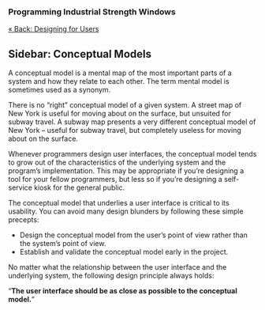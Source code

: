 ﻿### Programming Industrial Strength Windows

[« Back: Designing for Users](Chapter-2-Designing-for-Users.md)

## Sidebar: Conceptual Models

A conceptual model is a mental map of the most important parts of a system and how they relate to each other. The term mental model is sometimes used as a synonym.

There is no “right” conceptual model of a given system. A street map of New York is useful for moving about on the surface, but unsuited for subway travel. A subway map presents a very different conceptual model of New York – useful for subway travel, but completely useless for moving about on the surface.

Whenever programmers design user interfaces, the conceptual model tends to grow out of the characteristics of the underlying system and the program’s implementation. This may be appropriate if you’re designing a tool for your fellow programmers, but less so if you’re designing a self-service kiosk for the general public.

The conceptual model that underlies a user interface is critical to its usability. You can avoid many design blunders by following these simple precepts:

* Design the conceptual model from the user’s point of view rather than the system’s point of view.
* Establish and validate the conceptual model early in the project.

No matter what the relationship between the user interface and the underlying system, the following design principle always holds:

“**The user interface should be as close as possible to the conceptual model.**”
